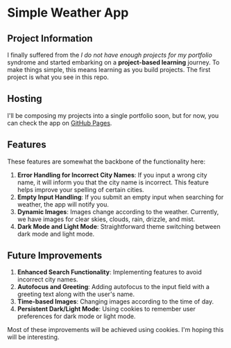 # Simple Weather App

## Project Information

I finally suffered from the *I do not have enough projects for my portfolio* syndrome and started embarking on a **project-based learning** journey. To make things simple, this means learning as you build projects. The first project is what you see in this repo.

## Hosting

I'll be composing my projects into a single portfolio soon, but for now, you can check the app on [GitHub Pages](https://markuptitan.github.io).

## Features

These features are somewhat the backbone of the functionality here:
1. **Error Handling for Incorrect City Names**: If you input a wrong city name, it will inform you that the city name is incorrect. This feature helps improve your spelling of certain cities.
2. **Empty Input Handling**: If you submit an empty input when searching for weather, the app will notify you.
3. **Dynamic Images**: Images change according to the weather. Currently, we have images for clear skies, clouds, rain, drizzle, and mist.
4. **Dark Mode and Light Mode**: Straightforward theme switching between dark mode and light mode.

## Future Improvements

1. **Enhanced Search Functionality**: Implementing features to avoid incorrect city names.
2. **Autofocus and Greeting**: Adding autofocus to the input field with a greeting text along with the user's name.
3. **Time-based Images**: Changing images according to the time of day.
4. **Persistent Dark/Light Mode**: Using cookies to remember user preferences for dark mode or light mode.

Most of these improvements will be achieved using cookies. I'm hoping this will be interesting.
